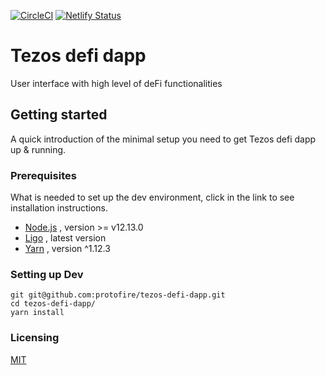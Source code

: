 [![CircleCI](https://circleci.com/gh/protofire/tezos-defi-dapp.svg?style=svg)](https://circleci.com/gh/protofire/tezos-defi-dapp)
[![Netlify Status](https://api.netlify.com/api/v1/badges/3faddc9d-aa40-48f2-a98d-1862bac37c30/deploy-status)](https://app.netlify.com/sites/cranky-yalow-bea934/deploys)

# Tezos defi dapp
User interface with high level of deFi functionalities 

## Getting started

A quick introduction of the minimal setup you need to get Tezos defi dapp up & running.


### Prerequisites
What is needed to set up the dev environment, click in the link to see installation instructions.
- [Node.js](https://nodejs.org/es/download/) , version >= v12.13.0
- [Ligo](https://ligolang.org/docs/intro/installation) , latest version
- [Yarn](https://classic.yarnpkg.com/en/docs/install#debian-stable) , version ^1.12.3


### Setting up Dev

```shell
git git@github.com:protofire/tezos-defi-dapp.git
cd tezos-defi-dapp/
yarn install
```


### Licensing
[MIT](https://github.com/protofire/tezos-defi-dapp/blob/master/LICENSE)